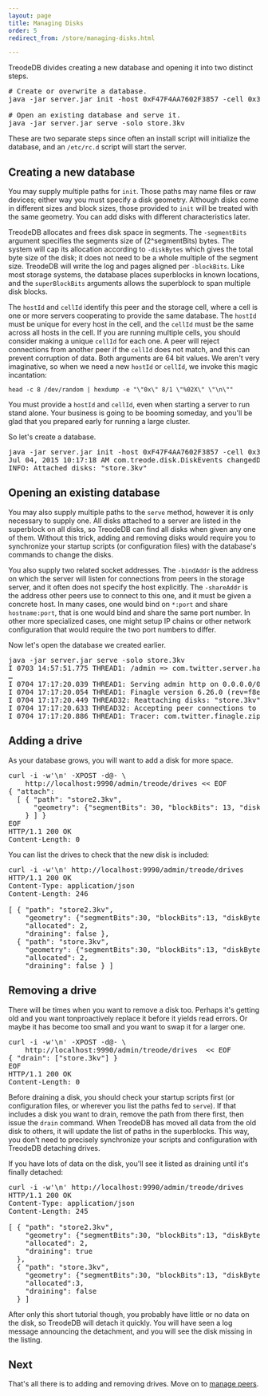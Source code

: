 ```yaml
---
layout: page
title: Managing Disks
order: 5
redirect_from: /store/managing-disks.html

---
```


TreodeDB divides creating a new database and opening it into two distinct
steps.

<pre class="highlight">
<span class="c"># Create or overwrite a database.</span>
java -jar server.jar init -host 0xF47F4AA7602F3857 -cell 0x3B69376FF6CE2141 store.3kv

<span class="c"># Open an existing database and serve it.</span>
java -jar server.jar serve -solo store.3kv
</pre>

These are two separate steps since often an install script will initialize the database, and an `/etc/rc.d` script will start the server.

## Creating a new database

You may supply multiple paths for `init`.  Those paths may name files or raw devices;
either way you must specify a disk geometry.  Although disks come in different sizes and block sizes, those provided to `init` will be treated with the same geometry.  You can add disks with different characteristics later.

TreodeDB allocates and frees disk space in segments.  The `-segmentBits` argument specifies the segments size of (2^segmentBits) bytes.  The system will cap its allocation according to `-diskBytes` which gives the total byte size of the disk; it does not need to be a whole multiple of the segment size.  TreodeDB will write the log and pages aligned per `-blockBits`.  Like most storage systems, the database places superblocks in known locations, and the `superBlockBits` arguments allows the superblock to span multiple disk blocks.

The `hostId` and `cellId` identify this peer and the storage cell, where a cell is one or more servers cooperating to provide the same database.  The `hostId` must be unique for every host in the cell, and the `cellId` must be the same across all hosts in the cell.  If you are running multiple cells, you should consider making a unique `cellId` for each one.  A peer will reject connections from another peer if the `cellId` does not match, and this can prevent corruption of data.  Both arguments are 64 bit values.  We aren't very imaginative, so when we need a new `hostId` or `cellId`, we invoke this magic incantation:

    head -c 8 /dev/random | hexdump -e "\"0x\" 8/1 \"%02X\" \"\n\""

You must provide a `hostId` and `cellId`, even when starting a server to run stand alone.  Your business is going to be booming someday, and you'll be glad that you prepared early for running a large cluster.

So let's create a database.

<pre class="highlight">
java -jar server.jar init -host 0xF47F4AA7602F3857 -cell 0x3B69376FF6CE2141 store.3kv
<span class="go">Jul 04, 2015 10:17:18 AM com.treode.disk.DiskEvents changedDisks
INFO: Attached disks: "store.3kv"</span>
</pre>

## Opening an existing database

You may also supply multiple paths to the `serve` method, however it is only necessary to supply one.  All disks attached to a server are listed in the superblock on all disks, so TreodeDB can find all disks when given any one of them.  Without this trick, adding and removing disks would require you to synchronize your startup scripts (or configuration files) with the database's commands to change the disks.

You also supply two related socket addresses.  The `-bindAddr` is the address on which the server will listen for connections from peers in the storage server, and it often does not specify the host explicitly.  The `-shareAddr` is the address other peers use to connect to this one, and it must be given a concrete host.  In many cases, one would bind on `*:port` and share `hostname:port`, that is one would bind and share the same port number.  In other more specialized cases, one might setup IP chains or other network configuration that would require the two port numbers to differ.

Now let's open the database we created earlier.

<pre class="highlight">
java -jar server.jar serve -solo store.3kv
<span class="go">I 0703 14:57:51.775 THREAD1: /admin => com.twitter.server.handler.SummaryHandler
&hellip;
I 0704 17:17:20.039 THREAD1: Serving admin http on 0.0.0.0/0.0.0.0:9990
I 0704 17:17:20.054 THREAD1: Finagle version 6.26.0 (rev=f8ea987f8da7dbe34a4fe1cb481446b5a0d34b56) built at 20150625-094005
I 0704 17:17:20.449 THREAD32: Reattaching disks: "store.3kv"
I 0704 17:17:20.633 THREAD32: Accepting peer connections to Host:F47F4AA7602F3857 for Cell:3B69376FF6CE2141 on 0.0.0.0/0.0.0.0:6278
I 0704 17:17:20.886 THREAD1: Tracer: com.twitter.finagle.zipkin.thrift.SamplingTracer</span>
</pre>

## Adding a drive

As your database grows, you will want to add a disk for more space.

<pre class="highlight">
curl -i -w'\n' -XPOST -d@- \
    http://localhost:9990/admin/treode/drives &lt;&lt; EOF
{ "attach":
  [ { "path": "store2.3kv",
      "geometry": {"segmentBits": 30, "blockBits": 13, "diskBytes": 1099511627776}
    } ] }
EOF
<span class="go">HTTP/1.1 200 OK
Content-Length: 0</span>
</pre>

You can list the drives to check that the new disk is included:

<pre class="highlight">
curl -i -w'\n' http://localhost:9990/admin/treode/drives
<span class="go">HTTP/1.1 200 OK
Content-Type: application/json
Content-Length: 246

[ { "path": "store2.3kv",
    "geometry": {"segmentBits":30, "blockBits":13, "diskBytes":1099511627776},
    "allocated": 2,
    "draining": false },
  { "path": "store.3kv",
    "geometry": {"segmentBits":30, "blockBits":13, "diskBytes":1099511627776},
    "allocated": 2,
    "draining": false } ]</span>
</pre>

## Removing a drive

There will be times when you want to remove a disk too.  Perhaps it's getting old and you want tonproactively replace it before it yields read errors.  Or maybe it has become too small and you want to swap it for a larger one.

<pre class="highlight">
curl -i -w'\n' -XPOST -d@- \
    http://localhost:9990/admin/treode/drives  &lt;&lt; EOF
{ "drain": ["store.3kv"] }
EOF
<span class="go">HTTP/1.1 200 OK
Content-Length: 0</span>
</pre>

Before draining a disk, you should check your startup scripts first (or configuration files, or wherever you list the paths fed to `serve`).  If that includes a disk you want to drain, remove the path from there first, then issue the `drain` command. When TreodeDB has moved all data from the old disk to others, it will update the list of paths in the superblocks.  This way, you don't need to precisely synchronize your scripts and configuration with TreodeDB detaching drives.


If you have lots of data on the disk, you'll see it listed as draining until it's finally detached:

<pre class="highlight">
curl -i -w'\n' http://localhost:9990/admin/treode/drives
<span class="go">HTTP/1.1 200 OK
Content-Type: application/json
Content-Length: 245

[ { "path": "store2.3kv",
    "geometry": {"segmentBits":30, "blockBits":13, "diskBytes":1099511627776},
    "allocated": 2,
    "draining": true
  },
  { "path": "store.3kv",
    "geometry": {"segmentBits":30, "blockBits":13, "diskBytes":1099511627776},
    "allocated":3,
    "draining": false
  } ]</span>
</pre>

After only this short tutorial though, you probably have little or no data on the disk, so TreodeDB will detach it quickly.  You will have seen a log message announcing the detachment, and you will see the disk missing in the listing.

## Next

That's all there is to adding and removing drives.  Move on to [manage peers][manage-peers].

[manage-peers]: /managing-peers "Managing Peers"
